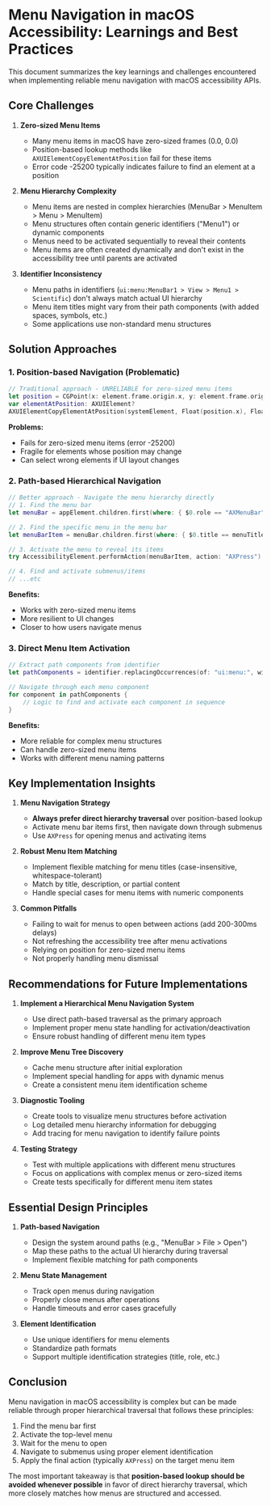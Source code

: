 # Menu Navigation in macOS Accessibility: Learnings and Best Practices

This document summarizes the key learnings and challenges encountered when implementing reliable menu navigation with macOS accessibility APIs.

## Core Challenges

1. **Zero-sized Menu Items**
   - Many menu items in macOS have zero-sized frames (0.0, 0.0)
   - Position-based lookup methods like `AXUIElementCopyElementAtPosition` fail for these items
   - Error code -25200 typically indicates failure to find an element at a position

2. **Menu Hierarchy Complexity**
   - Menu items are nested in complex hierarchies (MenuBar > MenuItem > Menu > MenuItem)
   - Menu structures often contain generic identifiers ("Menu1") or dynamic components
   - Menus need to be activated sequentially to reveal their contents
   - Menu items are often created dynamically and don't exist in the accessibility tree until parents are activated

3. **Identifier Inconsistency**
   - Menu paths in identifiers (`ui:menu:MenuBar1 > View > Menu1 > Scientific`) don't always match actual UI hierarchy
   - Menu item titles might vary from their path components (with added spaces, symbols, etc.)
   - Some applications use non-standard menu structures

## Solution Approaches

### 1. Position-based Navigation (Problematic)

```swift
// Traditional approach - UNRELIABLE for zero-sized menu items
let position = CGPoint(x: element.frame.origin.x, y: element.frame.origin.y)
var elementAtPosition: AXUIElement?
AXUIElementCopyElementAtPosition(systemElement, Float(position.x), Float(position.y), &elementAtPosition)
```

**Problems:**
- Fails for zero-sized menu items (error -25200)
- Fragile for elements whose position may change
- Can select wrong elements if UI layout changes

### 2. Path-based Hierarchical Navigation

```swift
// Better approach - Navigate the menu hierarchy directly
// 1. Find the menu bar
let menuBar = appElement.children.first(where: { $0.role == "AXMenuBar" })

// 2. Find the specific menu in the menu bar
let menuBarItem = menuBar.children.first(where: { $0.title == menuTitle })

// 3. Activate the menu to reveal its items
try AccessibilityElement.performAction(menuBarItem, action: "AXPress")

// 4. Find and activate submenus/items
// ...etc
```

**Benefits:**
- Works with zero-sized menu items
- More resilient to UI changes
- Closer to how users navigate menus

### 3. Direct Menu Item Activation

```swift
// Extract path components from identifier
let pathComponents = identifier.replacingOccurrences(of: "ui:menu:", with: "").components(separatedBy: " > ")

// Navigate through each menu component
for component in pathComponents {
    // Logic to find and activate each component in sequence
}
```

**Benefits:**
- More reliable for complex menu structures
- Can handle zero-sized menu items
- Works with different menu naming patterns

## Key Implementation Insights

1. **Menu Navigation Strategy**
   - **Always prefer direct hierarchy traversal** over position-based lookup
   - Activate menu bar items first, then navigate down through submenus
   - Use `AXPress` for opening menus and activating items

2. **Robust Menu Item Matching**
   - Implement flexible matching for menu titles (case-insensitive, whitespace-tolerant)
   - Match by title, description, or partial content
   - Handle special cases for menu items with numeric components

3. **Common Pitfalls**
   - Failing to wait for menus to open between actions (add 200-300ms delays)
   - Not refreshing the accessibility tree after menu activations
   - Relying on position for zero-sized menu items
   - Not properly handling menu dismissal

## Recommendations for Future Implementations

1. **Implement a Hierarchical Menu Navigation System**
   - Use direct path-based traversal as the primary approach
   - Implement proper menu state handling for activation/deactivation
   - Ensure robust handling of different menu item types

2. **Improve Menu Tree Discovery**
   - Cache menu structure after initial exploration
   - Implement special handling for apps with dynamic menus
   - Create a consistent menu item identification scheme

3. **Diagnostic Tooling**
   - Create tools to visualize menu structures before activation
   - Log detailed menu hierarchy information for debugging
   - Add tracing for menu navigation to identify failure points

4. **Testing Strategy**
   - Test with multiple applications with different menu structures
   - Focus on applications with complex menus or zero-sized items
   - Create tests specifically for different menu item states

## Essential Design Principles

1. **Path-based Navigation**
   - Design the system around paths (e.g., "MenuBar > File > Open")
   - Map these paths to the actual UI hierarchy during traversal
   - Implement flexible matching for path components

2. **Menu State Management**
   - Track open menus during navigation
   - Properly close menus after operations
   - Handle timeouts and error cases gracefully

3. **Element Identification**
   - Use unique identifiers for menu elements
   - Standardize path formats
   - Support multiple identification strategies (title, role, etc.)

## Conclusion

Menu navigation in macOS accessibility is complex but can be made reliable through proper hierarchical traversal that follows these principles:

1. Find the menu bar first
2. Activate the top-level menu
3. Wait for the menu to open
4. Navigate to submenus using proper element identification
5. Apply the final action (typically `AXPress`) on the target menu item

The most important takeaway is that **position-based lookup should be avoided whenever possible** in favor of direct hierarchy traversal, which more closely matches how menus are structured and accessed.